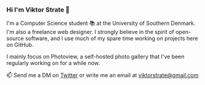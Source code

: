 ### Hi I'm Viktor Strate 👋

I'm a Computer Science student 📚 at the University of Southern Denmark. I'm also a freelance web designer.
I strongly believe in the spirit of open-source software, and I use much of my spare time working on projects here on GitHub.

I mainly focus on Photoview, a self-hosted photo gallery that I've been regularly working on for a while now.

📫 Send me a DM on [Twitter](https://twitter.com/viktorstrate) or write me an email at [viktorstrate@gmail.com](mailto:viktorstrate@gmail.com)

<!--
**viktorstrate/viktorstrate** is a ✨ _special_ ✨ repository because its `README.md` (this file) appears on your GitHub profile.

Here are some ideas to get you started:

- 🔭 I’m currently working on ...
- 🌱 I’m currently learning ...
- 👯 I’m looking to collaborate on ...
- 🤔 I’m looking for help with ...
- 💬 Ask me about ...
- 📫 How to reach me: ...
- 😄 Pronouns: ...
- ⚡ Fun fact: ...
-->
